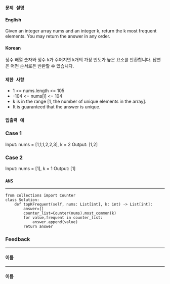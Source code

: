 ### `문제 설명`

#### English

Given an integer array nums and an integer k, return the k most frequent elements. 
You may return the answer in any order.

#### Korean

정수 배열 숫자와 정수 k가 주어지면 k개의 가장 빈도가 높은 요소를 반환합니다.
답변은 어떤 순서로든 반환할 수 있습니다.

### `제한 사항`

- 1 <= nums.length <= 105
- -104 <= nums[i] <= 104
- k is in the range [1, the number of unique elements in the array].
- It is guaranteed that the answer is unique.
 
### `입출력 예`
### Case 1

Input: nums = [1,1,1,2,2,3], k = 2
Output: [1,2]

### Case 2

Input: nums = [1], k = 1
Output: [1]

### `ANS`

----

```
from collections import Counter
class Solution:
    def topKFrequent(self, nums: List[int], k: int) -> List[int]:
        answer=[]
        counter_list=Counter(nums).most_common(k)
        for value,frequent in counter_list:
            answer.append(value)
        return answer
```

### Feedback
---
#### 이름

---
#### 이름
